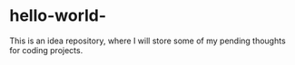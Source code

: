 # hello-world-
This is an idea repository, where I will store some of my pending thoughts for coding projects. 
